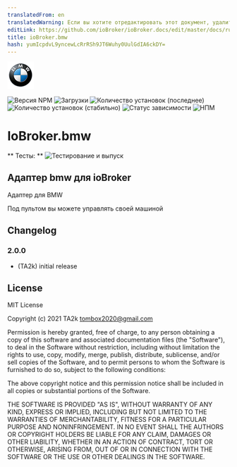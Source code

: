 ```yaml
---
translatedFrom: en
translatedWarning: Если вы хотите отредактировать этот документ, удалите поле «translationFrom», в противном случае этот документ будет снова автоматически переведен
editLink: https://github.com/ioBroker/ioBroker.docs/edit/master/docs/ru/adapterref/iobroker.bmw/README.md
title: ioBroker.bmw
hash: yumIcpdvL9yncewLcRrRSh9JT6Wuhy0UulGdIA6ckDY=
---
```

![Логотип](../../../en/adapterref/iobroker.bmw/admin/bmw.png)

![Версия NPM](https://img.shields.io/npm/v/iobroker.bmw.svg)
![Загрузки](https://img.shields.io/npm/dm/iobroker.bmw.svg)
![Количество установок (последнее)](https://iobroker.live/badges/bmw-installed.svg)
![Количество установок (стабильно)](https://iobroker.live/badges/bmw-stable.svg)
![Статус зависимости](https://img.shields.io/david/TA2k/iobroker.bmw.svg)
![НПМ](https://nodei.co/npm/iobroker.bmw.png?downloads=true)

# IoBroker.bmw
** Тесты: ** ![Тестирование и выпуск](https://github.com/TA2k/ioBroker.bmw/workflows/Test%20and%20Release/badge.svg)

## Адаптер bmw для ioBroker
Адаптер для BMW

Под пультом вы можете управлять своей машиной

## Changelog

### 2.0.0

-   (TA2k) initial release

## License

MIT License

Copyright (c) 2021 TA2k <tombox2020@gmail.com>

Permission is hereby granted, free of charge, to any person obtaining a copy
of this software and associated documentation files (the "Software"), to deal
in the Software without restriction, including without limitation the rights
to use, copy, modify, merge, publish, distribute, sublicense, and/or sell
copies of the Software, and to permit persons to whom the Software is
furnished to do so, subject to the following conditions:

The above copyright notice and this permission notice shall be included in all
copies or substantial portions of the Software.

THE SOFTWARE IS PROVIDED "AS IS", WITHOUT WARRANTY OF ANY KIND, EXPRESS OR
IMPLIED, INCLUDING BUT NOT LIMITED TO THE WARRANTIES OF MERCHANTABILITY,
FITNESS FOR A PARTICULAR PURPOSE AND NONINFRINGEMENT. IN NO EVENT SHALL THE
AUTHORS OR COPYRIGHT HOLDERS BE LIABLE FOR ANY CLAIM, DAMAGES OR OTHER
LIABILITY, WHETHER IN AN ACTION OF CONTRACT, TORT OR OTHERWISE, ARISING FROM,
OUT OF OR IN CONNECTION WITH THE SOFTWARE OR THE USE OR OTHER DEALINGS IN THE
SOFTWARE.